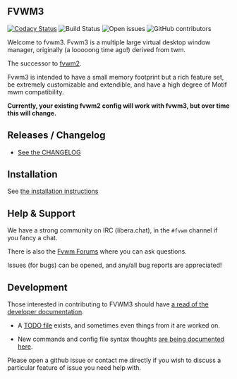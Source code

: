 FVWM3
-----

[![Codacy Status](https://api.codacy.com/project/badge/Grade/0bfafcfd16b84a96a1305e92de2d6c4c)](https://app.codacy.com/gh/fvwmorg/fvwm3?utm_source=github.com&utm_medium=referral&utm_content=fvwmorg/fvwm3&utm_campaign=Badge_Grade_Settings)
![Build Status](https://github.com/fvwmorg/fvwm3/workflows/FVWM3%20CI/badge.svg)
![Open issues](https://img.shields.io/github/issues-raw/fvwmorg/fvwm3)
![GitHub contributors](https://img.shields.io/github/contributors/fvwmorg/fvwm3)

Welcome to fvwm3.  Fvwm3 is a multiple large virtual desktop window manager,
originally (a looooong time ago!) derived from twm.

The successor to [fvwm2](http://github.com/fvwmorg/fvwm).

Fvwm3 is intended to have a small memory footprint but a rich feature set, be
extremely customizable and extendible, and have a high degree of Motif mwm
compatibility.

**Currently, your existing fvwm2 config will work with fvwm3, but over time
this will change.**

Releases / Changelog
--------------------

* [See the CHANGELOG](./CHANGELOG.md)

Installation
------------

See [the installation instructions](./dev-docs/INSTALL.md)

Help & Support
--------------

We have a strong community on IRC (libera.chat), in the `#fvwm` channel if you
fancy a chat.

There is also the [Fvwm Forums](https://fvwmforums.org) where you can ask
questions.

Issues (for bugs) can be opened, and any/all bug reports are appreciated!

Development
-----------

Those interested in contributing to FVWM3 should have [a read of the developer
documentation](./dev-docs/DEVELOPERS.md).

* A [TODO file](./dev-docs/TODO.md) exists, and sometimes even things from it are
worked on.

* New commands and config file syntax thoughts [are being documented here](./dev-docs/NEW-COMMANDS.md).

Please open a github issue or contact me directly if you wish to discuss a
particular feature of issue you need help with.
